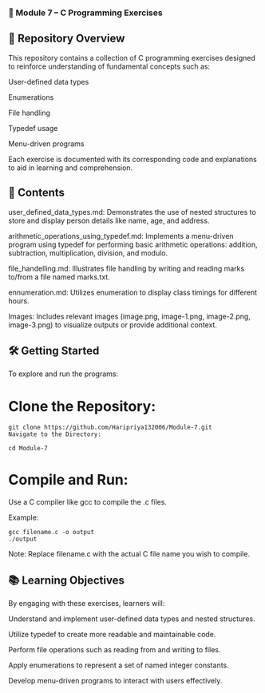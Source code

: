 ### 📘 Module 7 – C Programming Exercises
## 📁 Repository Overview
This repository contains a collection of C programming exercises designed to reinforce understanding of fundamental concepts such as:

User-defined data types

Enumerations

File handling

Typedef usage

Menu-driven programs

Each exercise is documented with its corresponding code and explanations to aid in learning and comprehension.

## 📄 Contents
user_defined_data_types.md: Demonstrates the use of nested structures to store and display person details like name, age, and address.

arithmetic_operations_using_typedef.md: Implements a menu-driven program using typedef for performing basic arithmetic operations: addition, subtraction, multiplication, division, and modulo.

file_handelling.md: Illustrates file handling by writing and reading marks to/from a file named marks.txt.

ennumeration.md: Utilizes enumeration to display class timings for different hours.

Images: Includes relevant images (image.png, image-1.png, image-2.png, image-3.png) to visualize outputs or provide additional context.

## 🛠️ Getting Started
To explore and run the programs:

# Clone the Repository:

```
git clone https://github.com/Haripriya132006/Module-7.git
Navigate to the Directory:

cd Module-7
```
# Compile and Run:

Use a C compiler like gcc to compile the .c files.

Example:
```
gcc filename.c -o output
./output
```
Note: Replace filename.c with the actual C file name you wish to compile.

## 📚 Learning Objectives
By engaging with these exercises, learners will:

Understand and implement user-defined data types and nested structures.

Utilize typedef to create more readable and maintainable code.

Perform file operations such as reading from and writing to files.

Apply enumerations to represent a set of named integer constants.

Develop menu-driven programs to interact with users effectively.


